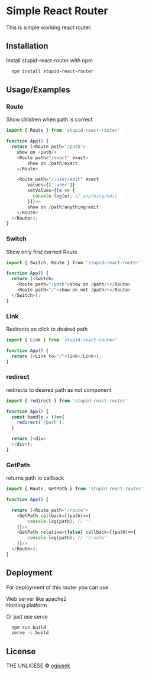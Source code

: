 
# Simple React Router

This is simple working react router.
## Installation

Install stupid-react-router with npm

```bash
  npm install stupid-react-router
```

## Usage/Examples

### Route
Show children when path is correct
```javascript
import { Route } from 'stupid-react-router'

function App() {
  return (<Route path="/path">
    show on /path/+
    <Route path="/exact" exact>
        show on /path/exact
    </Route>

    <Route path="/:user/edit" exact
        values={[':user']}
        setValues={[e => {
          console.log(e); // anything/edit
        }]}>>
        show on /path/anything/edit
    </Route>
  </Route>);
}
```

### Switch
Show only first correct Route
```javascript
import { Switch, Route } from 'stupid-react-router'

function App() {
  return (<Switch>
    <Route path="/path">show on /path/+</Route>
    <Route path="/">show on not /path/+</Route>
  </Switch>);
}
```

### Link
Redirects on click to desired path
```javascript
import { Link } from 'stupid-react-router'

function App() {
  return (<Link to="/">link</Link>);
}
```

### redirect
redirects to desired path as not component
```javascript
import { redirect } from 'stupid-react-router'

function App() {
  const handle = ()=>{
    redirect('/path');
  }

  return (<div>
  </div>);
}
```

### GetPath
returns path to callback
```javascript
import { Route, GetPath } from 'stupid-react-router'

function App() {

  return (<Route path="/route">
    <GetPath callback={(path)=>{
        console.log(path); // ''
    }}/>
    <GetPath relative={false} callback={(path)=>{
        console.log(path); // '/route'
    }}/>
  </Route>);
}
```
## Deployment

For deployment of this router you can use

Web server like apache2\
Hosting platform

Or just use serve
```bash
  npm run build
  serve -s build
```



## License

THE UNLICESE © [ogiusek](https://github.com/ogiusek)

